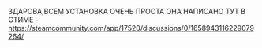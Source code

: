 ЗДАРОВА,ВСЕМ УСТАНОВКА ОЧЕНЬ ПРОСТА ОНА НАПИСАНО ТУТ В СТИМЕ - https://steamcommunity.com/app/17520/discussions/0/1658943116229079264/
